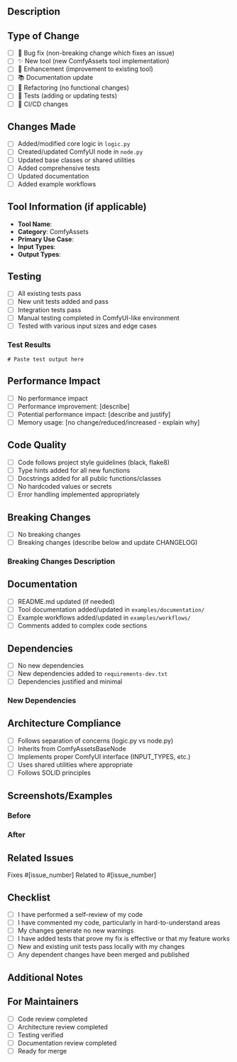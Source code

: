 ## Description

<!-- Provide a brief description of the changes in this PR -->

## Type of Change

<!-- Mark the relevant option with an [x] -->

- [ ] 🐛 Bug fix (non-breaking change which fixes an issue)
- [ ] ✨ New tool (new ComfyAssets tool implementation)
- [ ] 🚀 Enhancement (improvement to existing tool)
- [ ] 📚 Documentation update
- [ ] 🔧 Refactoring (no functional changes)
- [ ] 🧪 Tests (adding or updating tests)
- [ ] 🔄 CI/CD changes

## Changes Made

<!-- List the specific changes made -->

- [ ] Added/modified core logic in `logic.py`
- [ ] Created/updated ComfyUI node in `node.py`
- [ ] Updated base classes or shared utilities
- [ ] Added comprehensive tests
- [ ] Updated documentation
- [ ] Added example workflows

## Tool Information (if applicable)

<!-- For new tools or tool modifications -->

- **Tool Name**:
- **Category**: ComfyAssets
- **Primary Use Case**:
- **Input Types**:
- **Output Types**:

## Testing

<!-- Describe the tests you ran and their results -->

- [ ] All existing tests pass
- [ ] New unit tests added and pass
- [ ] Integration tests pass
- [ ] Manual testing completed in ComfyUI-like environment
- [ ] Tested with various input sizes and edge cases

### Test Results

```
# Paste test output here
```

## Performance Impact

<!-- Describe any performance implications -->

- [ ] No performance impact
- [ ] Performance improvement: [describe]
- [ ] Potential performance impact: [describe and justify]
- [ ] Memory usage: [no change/reduced/increased - explain why]

## Code Quality

<!-- Confirm code quality standards are met -->

- [ ] Code follows project style guidelines (black, flake8)
- [ ] Type hints added for all new functions
- [ ] Docstrings added for all public functions/classes
- [ ] No hardcoded values or secrets
- [ ] Error handling implemented appropriately

## Breaking Changes

<!-- Mark if this introduces breaking changes -->

- [ ] No breaking changes
- [ ] Breaking changes (describe below and update CHANGELOG)

### Breaking Changes Description

<!-- If breaking changes, describe what breaks and migration path -->

## Documentation

<!-- Documentation updates -->

- [ ] README.md updated (if needed)
- [ ] Tool documentation added/updated in `examples/documentation/`
- [ ] Example workflows added/updated in `examples/workflows/`
- [ ] Comments added to complex code sections

## Dependencies

<!-- New dependencies or changes -->

- [ ] No new dependencies
- [ ] New dependencies added to `requirements-dev.txt`
- [ ] Dependencies justified and minimal

### New Dependencies

<!-- List any new dependencies and justify their inclusion -->

## Architecture Compliance

<!-- Confirm adherence to project architecture -->

- [ ] Follows separation of concerns (logic.py vs node.py)
- [ ] Inherits from ComfyAssetsBaseNode
- [ ] Implements proper ComfyUI interface (INPUT_TYPES, etc.)
- [ ] Uses shared utilities where appropriate
- [ ] Follows SOLID principles

## Screenshots/Examples

<!-- Add screenshots or examples demonstrating the changes -->

### Before

<!-- If applicable, show the state before changes -->

### After

<!-- Show the result of your changes -->

## Related Issues

<!-- Link any related issues -->

Fixes #[issue_number]
Related to #[issue_number]

## Checklist

<!-- Final checklist before requesting review -->

- [ ] I have performed a self-review of my code
- [ ] I have commented my code, particularly in hard-to-understand areas
- [ ] My changes generate no new warnings
- [ ] I have added tests that prove my fix is effective or that my feature works
- [ ] New and existing unit tests pass locally with my changes
- [ ] Any dependent changes have been merged and published

## Additional Notes

<!-- Any additional information for reviewers -->

## For Maintainers

<!-- This section is for maintainer use -->

- [ ] Code review completed
- [ ] Architecture review completed
- [ ] Testing verified
- [ ] Documentation review completed
- [ ] Ready for merge
